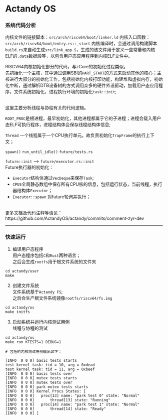 # Actandy OS

### 系统代码分析

内核文件的链接脚本：`src/arch/riscv64/boot/linker.ld`
内核入口函数：`src/arch/riscv64/boot/entry.rs::_start`
内核编译时，会通过调用构建脚本`build.rs`来自动生成`src/link_app.S`，生成的该文件用于定义一些常量和内核ELF的`.data`数据段等，以包含用户态应用程序到内核ELF文件中。

RISCV64内核初始化部分的代码，与zCore的初始化过程类似。
<br>先初始化一个主核，其中通过调用SBI的`HART_START`的方式来启动其他的核心；主核进行大部分的初始化工作，包括初始化内核打印功能，构建堆和虚拟内存，初始化中断，通过解析DTB设备树的方式调用众多的硬件外设驱动，加载用户态应用程序，文件系统初始化，进程执行环境的初始化`task::init`;

<br>这里主要分析线程与协程有关的代码逻辑。

`ROOT_PROC`是根进程，最早初始化，其他进程都属于它的子进程；进程会载入用户态ELF可执行程序，进程结构体会保存线程结构体信息;

`Thread` 一个线程属于一个CPU执行单元。故负责初始化`TrapFrame`的执行上下文；

`spawn()`
`run_until_idle()`
`future/tests.rs`

`future::init` --> `future/executor.rs::init`
<br>Future执行器的初始化：
* `Executor`结构体通过`VecDeque`来保存`Task`;
* `CPUS`全局静态数组中保存所有CPU核的信息，包括运行状态，当前线程，执行器结构体`Executor`；
* `Executor::spawn`  对future轮询并执行；
  

<br>
更多文档及代码注释等请见：<br>
https://github.com/ActandyOS/actandy/commits/comment-zyr-dev

---

### 快速运行

1. 编译用户态程序
<br>用户态程序包括`C`和`Rust`两种语言；
<br>之后会生成`rootfs`用于根文件系统的文件夹
```
cd actandy/user
make
```

2. 创建文件系统
<br>文件系统基于`Actandy FS`;
<br>之后会生产根文件系统镜像`rootfs/riscv64/fs.img`
```
cd actandy/os
make initfs
```

3. 启动系统并运行内核测试用例
<br>线程与协程的测试
```
cd actandy/os
make run KTESTS=1 DEBUG=1

# 包括的内核测试用例输出如下：

[INFO  0 0 0] basic tests starts
test kernel task: tid = 10, arg = 0xdead
test kernel task: tid = 11, arg = 0xbeef
[INFO  0 0 0] basic tests over
[INFO  0 0 0] mutex tests starts
[INFO  0 0 0] mutex tests over
[INFO  0 0 0] park mutex tests starts
[INFO  0 0 0] Kernel Procs States: [
[INFO  0 0 0] 	proc[13] name: "park test 0" state: "Normal"
[INFO  0 0 0] 		thread[13] state: "Running"
[INFO  0 0 0] 	proc[14] name: "park test 1" state: "Normal"
[INFO  0 0 0] 		thread[14] state: "Ready"
[INFO  0 0 0] ]
```

   
